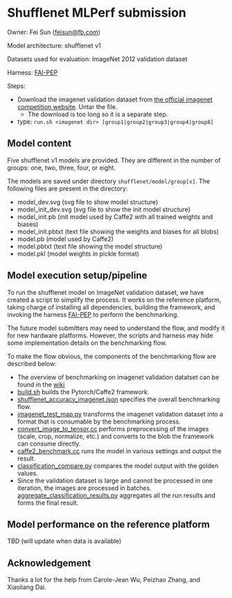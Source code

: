 # Shufflenet MLPerf submission

Owner: Fei Sun (feisun@fb.com)

Model architecture: shufflenet v1

Datasets used for evaluation: ImageNet 2012 validation dataset

Harness: [FAI-PEP](https://github.com/facebook/FAI-PEP)

Steps:
  * Download the imagenet validation dataset from [the official imagenet competition website](http://www.image-net.org/challenges/LSVRC/2012/nnoupb/ILSVRC2012_img_val.tar). Untar the file.
    * The download is too long so it is a separate step.
  * type: `run.sh <imagenet dir> [group1|group2|group3|group4|group8]`

## Model content
Five shufflenet v1 models are provided. They are different in the number of groups: one, two, three, four, or eight.

The models are saved under directory `shufflenet/model/group[x]`. The following files are present in the directory:

* model_dev.svg (svg file to show model structure)
* model_init_dev.svg (svg file to show the init model structure)
* model_init.pb (init model used by Caffe2 with all trained weights and biases)
* model_init.pbtxt (text file showing the weights and biases for all blobs)
* model.pb (model used by Caffe2)
* model.pbtxt (text file showing the model structure)
* model.pkl (model weights in pickle format)

## Model execution setup/pipeline

To run the shufflenet model on ImageNet validation dataset, we have created a script
to simplify the process. It works on the reference platform, taking charge of
installing all dependencies, building the framework, and invoking the harness
[FAI-PEP](https://github.com/facebook/FAI-PEP) to perform the benchmarking.

The future model submitters may need to understand the flow, and modify it for
new hardware platforms. However, the scripts and harness may hide some implementation
details on the benchmarking flow.

To make the flow obvious, the components of the benchmarking flow are described below:

* The overview of benchmarking on imagenet validation datatset can be found in the
[wiki](https://github.com/facebook/FAI-PEP/wiki/Run-Imagenet-validate-dataset)
* [build.sh](https://github.com/facebook/FAI-PEP/blob/master/specifications/frameworks/caffe2/host/incremental/build.sh)
builds the Pytorch/Caffe2 framework.
* [shufflenet_accuracy_imagenet.json](https://github.com/facebook/FAI-PEP/blob/master/specifications/models/caffe2/shufflenet/shufflenet_accuracy_imagenet.json)
 specifies the overall benchmarking flow.
* [imagenet_test_map.py](https://github.com/facebook/FAI-PEP/blob/master/libraries/python/imagenet_test_map.py)
transforms the imagenet validation dataset into a format that is consumable by the benchmarking process.
* [convert_image_to_tensor.cc](https://github.com/pytorch/pytorch/blob/master/binaries/convert_image_to_tensor.cc)
performs preprocessing of the images (scale, crop, normalize, etc.) and converts to the blob the framework can consume directly.
* [caffe2_benchmark.cc](https://github.com/pytorch/pytorch/blob/master/binaries/caffe2_benchmark.cc)
runs the model in various settings and output the result.
* [classification_compare.py](https://github.com/facebook/FAI-PEP/blob/master/libraries/python/classification_compare.py)
compares the model output with the golden values.
* Since the validation dataset is large and cannot be processed in one iteration, the images are processed in batches.
[aggregate_classification_results.py](https://github.com/facebook/FAI-PEP/blob/master/libraries/python/aggregate_classification_results.py) aggregates all the run results and forms the final result.

## Model performance on the reference platform

TBD (will update when data is available)

## Acknowledgement

Thanks a lot for the help from Carole-Jean Wu, Peizhao Zhang, and Xiaoliang Dai.

